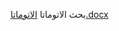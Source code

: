 بحث الاتوماتا [الاتوماتا.docx](https://github.com/psau-edu-sa/se3131-article-Danah-20/files/10016939/default.docx)
